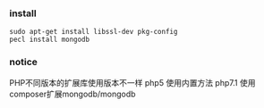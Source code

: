 ### install ###
    sudo apt-get install libssl-dev pkg-config
	pecl install mongodb
### notice ###
PHP不同版本的扩展库使用版本不一样
php5 使用内置方法
php7.1 使用composer扩展mongodb/mongodb